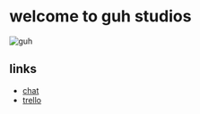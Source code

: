 # welcome to guh studios
![guh](https://media1.tenor.com/m/bvCnsMqtpu4AAAAd/guh.gif)
## links
*  [chat](https://mail.google.com/chat/u/1/#chat/space/AAAAmKqwNA8)
*  [trello](https://trello.com/b/PUkEnHNP/guh-studios)
